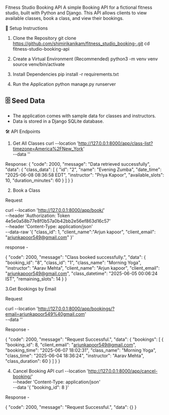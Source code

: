 Fitness Studio Booking API
A simple Booking API for a fictional fitness studio, built with Python and Django.
This API allows clients to view available classes, book a class, and view their bookings.


🚀 Setup Instructions
1. Clone the Repository
git clone https://github.com/shimirikanikam/fitness_studio_booking-.git
cd fitness-studio-booking-api

2. Create a Virtual Environment (Recommended)
python3 -m venv venv
source venv/bin/activate

3. Install Dependencies
pip install -r requirements.txt

4. Run the Application
python manage.py runserver

## 🗄️ Seed Data

- The application comes with sample data for classes and instructors.
- Data is stored in a Django SQLite database. 

🛠️ API Endpoints
1. Get All Classes
curl --location 'http://127.0.0.1:8000/app/class-list?timezone=America%2FNew_York' \
--data ''

Response:
{
    "code": 2000,
    "message": "Data retrieved successfully",
    "data": {
        "class_data": [
            {
                "id": "2",
                "name": "Evening Zumba",
                "date_time": "2025-06-08 08:36:58 EDT",
                "instructor": "Priya Kapoor",
                "available_slots": 10,
                "duration_minutes": 60
            }
        ]
    }
}

2. Book a Class

Request 

curl --location 'http://127.0.0.1:8000/app/book/' \
--header 'Authorization: Token 4e5e0a58b77e8f0b57a0b42bb2e56ef863d16c57' \
--header 'Content-Type: application/json' \
--data-raw '{
    "class_id": 1,
    "client_name":"Arjun kapoor",
    "client_email": "arjunkapoor549@gmail.com"
}'

response -


{
    "code": 2000,
    "message": "Class booked successfully.",
    "data": {
        "booking_id": "8",
        "class_id": "1",
        "class_name": "Morning Yoga",
        "instructor": "Aarav Mehta",
        "client_name": "Arjun kapoor",
        "client_email": "arjunkapoor549@gmail.com",
        "class_datetime": "2025-06-05 00:06:24 IST",
        "remaining_slots": 14
    }
}


3.Get Bookings by Email

Request

curl --location 'http://127.0.0.1:8000/app/bookings/?email=arjunkapoor549%40gmail.com' \
--data ''

Response -

{
    "code": 2000,
    "message": "Request Successful.",
    "data": {
        "bookings": [
            {
                "booking_id": 8,
                "client_email": "arjunkapoor549@gmail.com",
                "booking_time": "2025-06-07 18:02:31",
                "class_name": "Morning Yoga",
                "class_time": "2025-06-04 18:36:24",
                "instructor": "Aarav Mehta",
                "class_duration": 60
            }
        ]
    }
}


4. Cancel Booking API 
curl --location 'http://127.0.0.1:8000/app/cancel-booking/' \
--header 'Content-Type: application/json' \
--data '{
    "booking_id": 8
}'

   
Response -

{
    "code": 2000,
    "message": "Request Successful.",
    "data": {}
}
 






